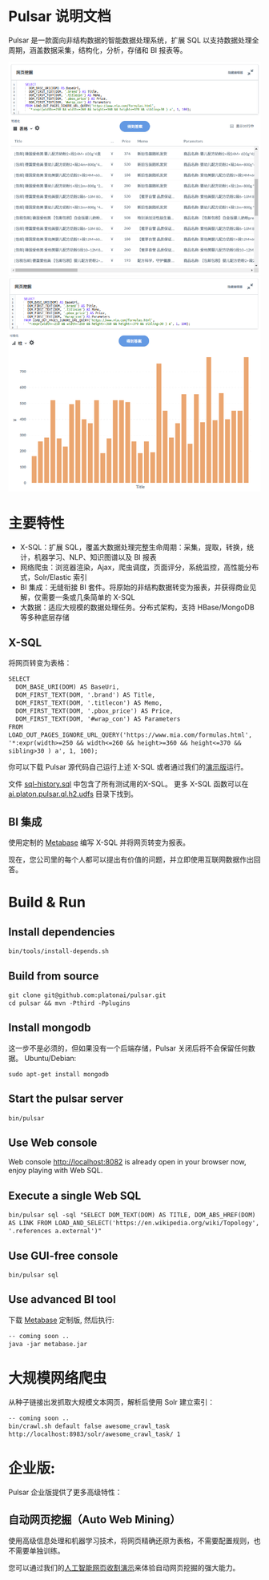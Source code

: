 Pulsar 说明文档
===================
Pulsar 是一款面向非结构数据的智能数据处理系统，扩展 SQL 以支持数据处理全周期，涵盖数据采集，结构化，分析，存储和 BI 报表等。

![产品截图](docs/res/pulsar-product-screenshot-1.png)
![产品截图](docs/res/pulsar-product-screenshot-2.png)

# 主要特性
- X-SQL：扩展 SQL，覆盖大数据处理完整生命周期：采集，提取，转换，统计，机器学习、NLP、知识图谱以及 BI 报表
- 网络爬虫：浏览器渲染，Ajax，爬虫调度，页面评分，系统监控，高性能分布式，Solr/Elastic 索引
- BI 集成：无缝衔接 BI 套件。将原始的非结构数据转变为报表，并获得商业见解，仅需要一条或几条简单的 X-SQL
- 大数据：适应大规模的数据处理任务。分布式架构，支持 HBase/MongoDB 等多种底层存储

## X-SQL
将网页转变为表格：

    SELECT
      DOM_BASE_URI(DOM) AS BaseUri,
      DOM_FIRST_TEXT(DOM, '.brand') AS Title,
      DOM_FIRST_TEXT(DOM, '.titlecon') AS Memo,
      DOM_FIRST_TEXT(DOM, '.pbox_price') AS Price,
      DOM_FIRST_TEXT(DOM, '#wrap_con') AS Parameters
    FROM LOAD_OUT_PAGES_IGNORE_URL_QUERY('https://www.mia.com/formulas.html', '*:expr(width>=250 && width<=260 && height>=360 && height<=370 && sibling>30 ) a', 1, 100);

你可以下载 Pulsar 源代码自己运行上述 X-SQL 或者通过我们的[演示版](http://bi.platonic.fun/question/new)运行。

文件 [sql-history.sql](https://github.com/platonai/pulsar/blob/master/sql-history.sql) 中包含了所有测试用的X-SQL。
更多 X-SQL 函数可以在 [ai.platon.pulsar.ql.h2.udfs](https://github.com/platonai/pulsar/tree/master/pulsar-ql-server/src/main/kotlin/fun/platonic/pulsar/ql/h2/udfs) 目录下找到。

## BI 集成
使用定制的 [Metabase](https://github.com/platonai/metabase) 编写 X-SQL 并将网页转变为报表。

现在，您公司里的每个人都可以提出有价值的问题，并立即使用互联网数据作出回答。

# Build & Run
## Install dependencies
    bin/tools/install-depends.sh
## Build from source
    git clone git@github.com:platonai/pulsar.git
    cd pulsar && mvn -Pthird -Pplugins
## Install mongodb
这一步不是必须的，但如果没有一个后端存储，Pulsar 关闭后将不会保留任何数据。
Ubuntu/Debian:

    sudo apt-get install mongodb
## Start the pulsar server
    bin/pulsar
## Use Web console
Web console [http://localhost:8082](http://localhost:8082) is already open in your browser now, enjoy playing with Web SQL.
## Execute a single Web SQL
    bin/pulsar sql -sql "SELECT DOM_TEXT(DOM) AS TITLE, DOM_ABS_HREF(DOM) AS LINK FROM LOAD_AND_SELECT('https://en.wikipedia.org/wiki/Topology', '.references a.external')"
## Use GUI-free console
    bin/pulsar sql

## Use advanced BI tool
下载 [Metabase](https://github.com/platonai/metabase) 定制版, 然后执行:

    -- coming soon ..
    java -jar metabase.jar

# 大规模网络爬虫
从种子链接出发抓取大规模文本网页，解析后使用 Solr 建立索引：

    -- coming soon ..
    bin/crawl.sh default false awesome_crawl_task http://localhost:8983/solr/awesome_crawl_task/ 1

# 企业版:

Pulsar 企业版提供了更多高级特性：

## 自动网页挖掘（Auto Web Mining）
使用高级信息处理和机器学习技术，将网页精确还原为表格，不需要配置规则，也不需要单独训练。

您可以通过我们的[人工智能网页收割演示](http://bi.platonic.fun/dashboard/20)来体验自动网页挖掘的强大能力。
